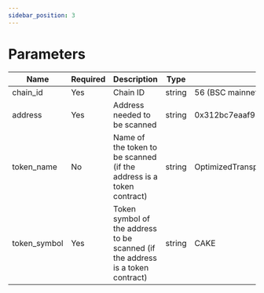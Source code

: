 ```yaml
---
sidebar_position: 3
---
```


# Parameters

Name | Required | Description | Type | Example 
--- | --- | --- | --- |--- 
chain_id | Yes | Chain ID | string | 56 (BSC mainnet)
address | Yes | Address needed to be scanned | string | 0x312bc7eaaf93f1c60dc5afc115fccde161055fb0
token_name | No | Name of the token to be scanned (if the address is a token contract) | string | OptimizedTransparentUpgradeableProxy
token_symbol | Yes | Token symbol of the address to be scanned (if the address is a token contract) | string | CAKE